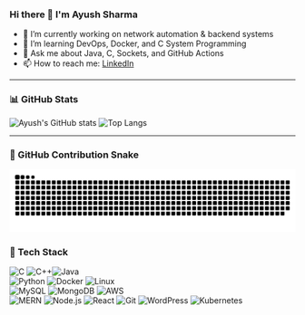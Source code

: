 ### Hi there 👋 I'm Ayush Sharma

- 🔭 I’m currently working on network automation & backend systems  
- 🌱 I’m learning DevOps, Docker, and C System Programming  
- 💬 Ask me about Java, C, Sockets, and GitHub Actions  
- 📫 How to reach me: [LinkedIn](https://www.linkedin.com/in/ayush-sharma-8a1354281)  

---

### 📊 GitHub Stats

![Ayush's GitHub stats](https://github-readme-stats.vercel.app/api?username=Ayush-code28&show_icons=true&theme=radical)  ![Top Langs](https://github-readme-stats.vercel.app/api/top-langs/?username=Ayush-code28&layout=compact&theme=radical)

---

### 🐍 GitHub Contribution Snake

![Snake animation](https://raw.githubusercontent.com/platane/snk/output/github-contribution-grid-snake-dark.svg)

### 🧰 Tech Stack

![C](https://img.shields.io/badge/C-00599C?style=flat&logo=c&logoColor=white)  ![C++](https://img.shields.io/badge/C%2B%2B-00599C?style=flat&logo=c%2B%2B&logoColor=white)![Java](https://img.shields.io/badge/Java-ED8B00?style=flat&logo=java&logoColor=white)  
![Python](https://img.shields.io/badge/Python-3670A0?style=flat&logo=python&logoColor=ffdd54)  ![Docker](https://img.shields.io/badge/Docker-2496ED?style=flat&logo=docker&logoColor=white)  ![Linux](https://img.shields.io/badge/Linux-FCC624?style=flat&logo=linux&logoColor=black)  
![MySQL](https://img.shields.io/badge/MySQL-4479A1?style=flat&logo=mysql&logoColor=white)  ![MongoDB](https://img.shields.io/badge/MongoDB-47A248?style=flat&logo=mongodb&logoColor=white)  ![AWS](https://img.shields.io/badge/AWS-232F3E?style=flat&logo=amazonaws&logoColor=white)  
![MERN](https://img.shields.io/badge/MERN-0077B5?style=flat&logo=react&logoColor=white)  ![Node.js](https://img.shields.io/badge/Node.js-339933?style=flat&logo=node.js&logoColor=white)  ![React](https://img.shields.io/badge/React-61DAFB?style=flat&logo=react&logoColor=black)
![Git](https://img.shields.io/badge/Git-F05032?style=flat&logo=git&logoColor=white)  ![WordPress](https://img.shields.io/badge/WordPress-21759B?style=flat&logo=wordpress&logoColor=white)  ![Kubernetes](https://img.shields.io/badge/Kubernetes-326CE5?style=flat&logo=kubernetes&logoColor=white)
